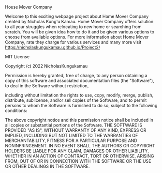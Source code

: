 
House Mover Company 

Welcome tp this exciting webpage project about Home Mover Company created by Nicholas Kung'u Kamau.
Home Mover Company offers solution to all your struggles when relocating to new home or searching from scratch.
You will be given idea how to do it and be given various options to choose from available options.
For more information about Home Mover Company, rate they charge for various services and many more visit 
https://nicholaskungukamau.github.io/Project2/
 
MIT License 

Copyright (c) 2022 NicholasKungukamau 

Permission is hereby granted, free of charge, to any person obtaining a copy of this software and associated documentation files (the "Software"),
to deal in the Software without restriction, 

including without limitation the rights to use, copy, modify, merge, publish, distribute, sublicense, 
and/or sell copies of the Software, and to permit persons to whom the Software is furnished to do so, 
subject to the following conditions: 

The above copyright notice and this permission notice shall be included in all copies or substantial portions of the Software. 
THE SOFTWARE IS PROVIDED "AS IS", WITHOUT WARRANTY OF ANY KIND, EXPRESS OR IMPLIED, 
INCLUDING BUT NOT LIMITED TO THE WARRANTIES OF MERCHANTABILITY, FITNESS FOR A PARTICULAR PURPOSE AND NONINFRINGEMENT. 
IN NO EVENT SHALL THE AUTHORS OR COPYRIGHT HOLDERS BE LIABLE FOR ANY CLAIM, DAMAGES OR OTHER LIABILITY, WHETHER IN AN ACTION OF CONTRACT, 
TORT OR OTHERWISE, ARISING FROM, OUT OF OR IN CONNECTION WITH THE SOFTWARE OR THE USE OR OTHER DEALINGS IN THE SOFTWARE.
